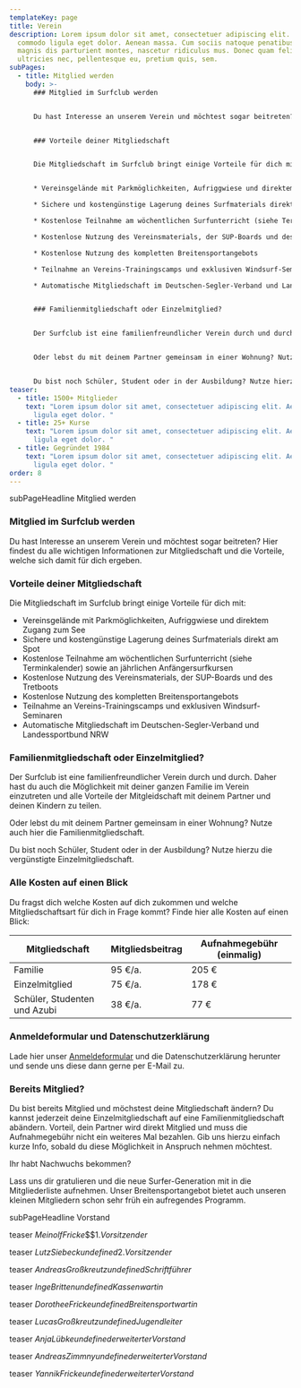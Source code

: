 ```yaml
---
templateKey: page
title: Verein
description: Lorem ipsum dolor sit amet, consectetuer adipiscing elit. Aenean
  commodo ligula eget dolor. Aenean massa. Cum sociis natoque penatibus et
  magnis dis parturient montes, nascetur ridiculus mus. Donec quam felis,
  ultricies nec, pellentesque eu, pretium quis, sem.
subPages:
  - title: Mitglied werden
    body: >-
      ### Mitglied im Surfclub werden


      Du hast Interesse an unserem Verein und möchtest sogar beitreten? Hier findest du alle wichtigen Informationen zur Mitgliedschaft und die Vorteile, welche sich damit für dich ergeben.


      ### Vorteile deiner Mitgliedschaft


      Die Mitgliedschaft im Surfclub bringt einige Vorteile für dich mit:


      * Vereinsgelände mit Parkmöglichkeiten, Aufriggwiese und direktem Zugang zum See

      * Sichere und kostengünstige Lagerung deines Surfmaterials direkt am Spot

      * Kostenlose Teilnahme am wöchentlichen Surfunterricht (siehe Terminkalender) sowie an jährlichen Anfängersurfkursen

      * Kostenlose Nutzung des Vereinsmaterials, der SUP-Boards und des Tretboots

      * Kostenlose Nutzung des kompletten Breitensportangebots

      * Teilnahme an Vereins-Trainingscamps und exklusiven Windsurf-Seminaren

      * Automatische Mitgliedschaft im Deutschen-Segler-Verband und Landessportbund NRW


      ### Familienmitgliedschaft oder Einzelmitglied?


      Der Surfclub ist eine familienfreundlicher Verein durch und durch. Daher hast du auch die Möglichkeit mit deiner ganzen Familie im Verein einzutreten und alle Vorteile der Mitgleidschaft mit deinem Partner und deinen Kindern zu teilen.


      Oder lebst du mit deinem Partner gemeinsam in einer Wohnung? Nutze auch hier die Familienmitgliedschaft.


      Du bist noch Schüler, Student oder in der Ausbildung? Nutze hierzu die vergünstigte Einzelmitgliedschaft.
teaser:
  - title: 1500+ Mitglieder
    text: "Lorem ipsum dolor sit amet, consectetuer adipiscing elit. Aenean commodo
      ligula eget dolor. "
  - title: 25+ Kurse
    text: "Lorem ipsum dolor sit amet, consectetuer adipiscing elit. Aenean commodo
      ligula eget dolor. "
  - title: Gegründet 1984
    text: "Lorem ipsum dolor sit amet, consectetuer adipiscing elit. Aenean commodo
      ligula eget dolor. "
order: 8
---
```

subPageHeadline Mitglied werden

### Mitglied im Surfclub werden

Du hast Interesse an unserem Verein und möchtest sogar beitreten? Hier findest du alle wichtigen Informationen zur Mitgliedschaft und die Vorteile, welche sich damit für dich ergeben.

### Vorteile deiner Mitgliedschaft

Die Mitgliedschaft im Surfclub bringt einige Vorteile für dich mit:

* Vereinsgelände mit Parkmöglichkeiten, Aufriggwiese und direktem Zugang zum See
* Sichere und kostengünstige Lagerung deines Surfmaterials direkt am Spot
* Kostenlose Teilnahme am wöchentlichen Surfunterricht (siehe Terminkalender) sowie an jährlichen Anfängersurfkursen
* Kostenlose Nutzung des Vereinsmaterials, der SUP-Boards und des Tretboots
* Kostenlose Nutzung des kompletten Breitensportangebots
* Teilnahme an Vereins-Trainingscamps und exklusiven Windsurf-Seminaren
* Automatische Mitgliedschaft im Deutschen-Segler-Verband und Landessportbund NRW

### Familienmitgliedschaft oder Einzelmitglied?

Der Surfclub ist eine familienfreundlicher Verein durch und durch. Daher hast du auch die Möglichkeit mit deiner ganzen Familie im Verein einzutreten und alle Vorteile der Mitgleidschaft mit deinem Partner und deinen Kindern zu teilen.

Oder lebst du mit deinem Partner gemeinsam in einer Wohnung? Nutze auch hier die Familienmitgliedschaft.

Du bist noch Schüler, Student oder in der Ausbildung? Nutze hierzu die vergünstigte Einzelmitgliedschaft.

### Alle Kosten auf einen Blick

Du fragst dich welche Kosten auf dich zukommen und welche Mitgliedschaftsart für dich in Frage kommt? Finde hier alle Kosten auf einen Blick:

| Mitgliedschaft               | Mitgliedsbeitrag | Aufnahmegebühr (einmalig) |
| ---------------------------- | ---------------- | ------------------------- |
| Familie                      | 95 €/a.          | 205 €                     |
| Einzelmitglied               | 75 €/a.          | 178 €                     |
| Schüler, Studenten und Azubi | 38 €/a.          | 77 €                      |



### Anmeldeformular und Datenschutzerklärung

Lade hier unser [Anmeldeformular](/img/aufnahmeformular.pdf) und die Datenschutzerklärung herunter und sende uns diese dann gerne per E-Mail zu.

### Bereits Mitglied?

Du bist bereits Mitglied und möchstest deine Mitgliedschaft ändern? Du kannst jederzeit deine Einzelmitgliedschaft auf eine Familienmitgliedschaft abändern. Vorteil, dein Partner wird direkt Mitglied und muss die Aufnahmegebühr nicht ein weiteres Mal bezahlen. Gib uns hierzu einfach kurze Info, sobald du diese Möglichkeit in Anspruch nehmen möchtest.

Ihr habt Nachwuchs bekommen?

Lass uns dir gratulieren und die neue Surfer-Generation mit in die Mitgliederliste aufnehmen. Unser Breitensportangebot bietet auch unseren kleinen Mitgliedern schon sehr früh ein aufregendes Programm.

subPageHeadline Vorstand

teaser $Meinolf Fricke$$$$1. Vorsitzender$

teaser $Lutz Siebeck$$undefined$$2. Vorsitzender$

teaser $Andreas Großkreutz$$undefined$$Schriftführer$

teaser $Inge Britten$$undefined$$Kassenwartin$

teaser $Dorothee Fricke$$undefined$$Breitensportwartin$

teaser $Lucas Großkreutz$$undefined$$Jugendleiter$

teaser $Anja Lübke$$undefined$$erweiterter Vorstand$

teaser $Andreas Zimmny$$undefined$$erweiterter Vorstand$

teaser $Yannik Fricke$$undefined$$erweiterter Vorstand$